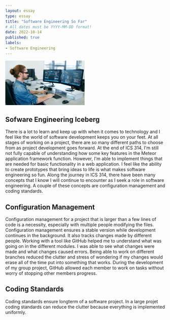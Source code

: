 ```yaml
---
layout: essay
type: essay
title: "Software Engineering So Far"
# All dates must be YYYY-MM-DD format!
date: 2022-10-14
published: true
labels:
- Software Engineering
---
```


<img width="250px" class="rounded float-start pe-4" src="../img/swe/swestockphoto.jpeg" alt = "SWE at desk">

## Sofware Engineering Iceberg
There is a lot to learn and keep up with when it comes to technology and I feel like the world of software development keeps you on your feet. At all stages of working on a project, there are so many different paths to choose from as project development goes forward. At the end of ICS 314, I'm still not fully capable of understanding how some key features in the Meteor application framework function. However, I'm able to implement things that are needed for basic functionality in a web application. I feel like the ability to create prototypes that bring ideas to life is what makes software engineering so fun. Along the journey in ICS 314, there have been many concepts that I know I will continue to encounter as I seek a role in software engineering. A couple of these concepts are configuration management and coding standards.

## Configuration Management
Configuration management for a project that is larger than a few lines of code is a necessity, especially with multiple people modifying the files. Configuration management ensures a stable version while development continues in the background. It also tracks changes made by different people. Working with a tool like GitHub helped me to understand what was going on in the different modules. I was able to see what changes were made and what changes caused errors. Being able to work on different branches reduced the clutter and stress of wondering if my changes would erase all of the time put into something that works. During the development of my group project, GitHub allowed each member to work on tasks without worry of stopping other members progress. 

## Coding Standards 
Coding standards ensure longterm of a software project. In a large projet coding standards can reduce the clutter because everything is implemented uniformly. 
